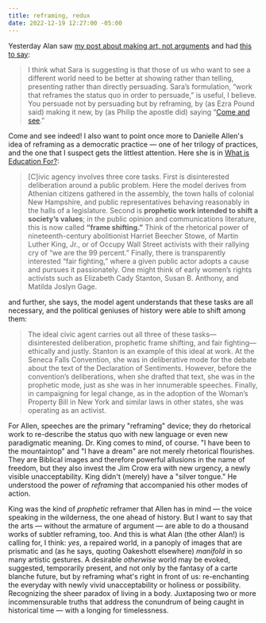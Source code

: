 ```yaml
---
title: reframing, redux
date: 2022-12-19 12:27:00 -05:00
---
```


Yesterday Alan saw [my post about making art, not arguments](https://sarahendren.com/2022/12/19/art-not-argument/) and had [this to say](https://blog.ayjay.org/beyond-persuasion/):

>I think what Sara is suggesting is that those of us who want to see a different world need to be better at showing rather than telling, presenting rather than directly persuading. Sara’s formulation, “work that reframes the status quo in order to persuade,” is useful, I believe. You persuade not by persuading but by reframing, by (as Ezra Pound said) making it new, by (as Philip the apostle did) saying “[Come and see](https://blog.ayjay.org/more-on-invitation/).” 

Come and see indeed! I also want to point once more to Danielle Allen's idea of reframing as a democratic practice — one of her trilogy of practices, and the one that I suspect gets the littlest attention. Here she is in [What is Education For?](https://www.bostonreview.net/forum/danielle-allen-what-is-education-for/):

>[C]ivic agency involves three core tasks. First is disinterested deliberation around a public problem. Here the model derives from Athenian citizens gathered in the assembly, the town halls of colonial New Hampshire, and public representatives behaving reasonably in the halls of a legislature. Second is **prophetic work intended to shift a society’s values**; in the public opinion and communications literature, this is now called **“frame shifting.”** Think of the rhetorical power of nineteenth-century abolitionist Harriet Beecher Stowe, of Martin Luther King, Jr., or of Occupy Wall Street activists with their rallying cry of “we are the 99 percent.” Finally, there is transparently interested “fair fighting,” where a given public actor adopts a cause and pursues it passionately. One might think of early women’s rights activists such as Elizabeth Cady Stanton, Susan B. Anthony, and Matilda Joslyn Gage.

and further, she says, the model agent understands that these tasks are all necessary, and the political geniuses of history were able to shift among them: 

>The ideal civic agent carries out all three of these tasks—disinterested deliberation, prophetic frame shifting, and fair fighting—ethically and justly. Stanton is an example of this ideal at work. At the Seneca Falls Convention, she was in deliberative mode for the debate about the text of the Declaration of Sentiments. However, before the convention’s deliberations, when she drafted that text, she was in the prophetic mode, just as she was in her innumerable speeches. Finally, in campaigning for legal change, as in the adoption of the Woman’s Property Bill in New York and similar laws in other states, she was operating as an activist.

For Allen, speeches are the primary "reframing" device; they do rhetorical work to re-describe the status quo with new language or even new paradigmatic meaning. Dr. King comes to mind, of course. "I have been to the mountaintop" and "I have a dream" are not merely rhetorical flourishes. They are Biblical images and therefore powerful allusions in the name of freedom, but they also invest the Jim Crow era with new urgency, a newly visible unacceptability. King didn't (merely) have a "silver tongue." He understood the power of *reframing* that accompanied his other modes of action.

King was the kind of *prophetic* reframer that Allen has in mind — the voice speaking in the wilderness, the one ahead of history. But I want to say that the arts — without the armature of argument — are able to do a thousand works of subtler reframing, too. And this is what Alan (the other Alan!) is calling for, I think: *yes*, a repaired world, in a panoply of images that are prismatic and (as he says, quoting Oakeshott elsewhere) *manifold* in so many artistic gestures. A desirable *otherwise* world may be evoked, suggested, temporarily present, and not only by the fantasy of a carte blanche future, but by reframing what's right in front of us: re-enchanting the everyday with newly vivid unacceptability or holiness or possibility. Recognizing the sheer paradox of living in a body. Juxtaposing two or more incommensurable truths that address the conundrum of being caught in historical time — with a longing for timelessness.